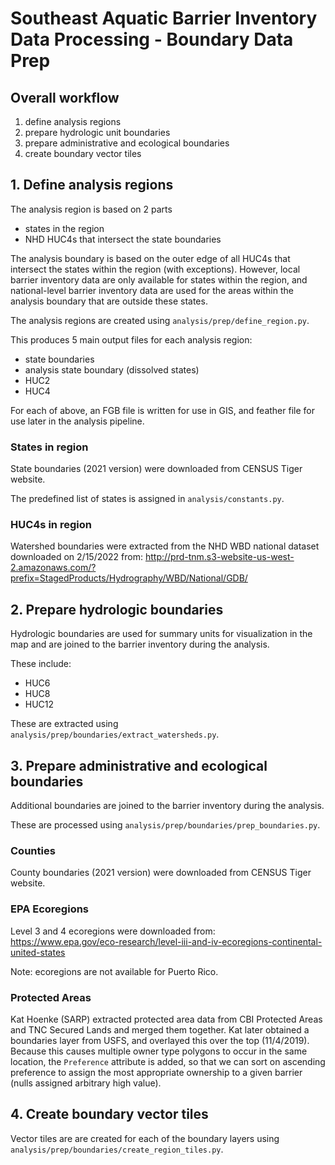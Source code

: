 # Southeast Aquatic Barrier Inventory Data Processing - Boundary Data Prep

## Overall workflow

1. define analysis regions
2. prepare hydrologic unit boundaries
3. prepare administrative and ecological boundaries
4. create boundary vector tiles

## 1. Define analysis regions

The analysis region is based on 2 parts

- states in the region
- NHD HUC4s that intersect the state boundaries

The analysis boundary is based on the outer edge of all HUC4s that intersect
the states within the region (with exceptions). However, local barrier inventory
data are only available for states within the region, and national-level
barrier inventory data are used for the areas within the analysis boundary that
are outside these states.

The analysis regions are created using `analysis/prep/define_region.py`.

This produces 5 main output files for each analysis region:

- state boundaries
- analysis state boundary (dissolved states)
- HUC2
- HUC4

For each of above, an FGB file is written for use in GIS, and feather file
for use later in the analysis pipeline.

### States in region

State boundaries (2021 version) were downloaded from CENSUS Tiger website.

The predefined list of states is assigned in `analysis/constants.py`.

### HUC4s in region

Watershed boundaries were extracted from the NHD WBD national dataset downloaded
on 2/15/2022 from: http://prd-tnm.s3-website-us-west-2.amazonaws.com/?prefix=StagedProducts/Hydrography/WBD/National/GDB/

## 2. Prepare hydrologic boundaries

Hydrologic boundaries are used for summary units for visualization in the map
and are joined to the barrier inventory during the analysis.

These include:

- HUC6
- HUC8
- HUC12

These are extracted using `analysis/prep/boundaries/extract_watersheds.py`.

## 3. Prepare administrative and ecological boundaries

Additional boundaries are joined to the barrier inventory during the analysis.

These are processed using `analysis/prep/boundaries/prep_boundaries.py`.

### Counties

County boundaries (2021 version) were downloaded from CENSUS Tiger website.

### EPA Ecoregions

Level 3 and 4 ecoregions were downloaded from: https://www.epa.gov/eco-research/level-iii-and-iv-ecoregions-continental-united-states

Note: ecoregions are not available for Puerto Rico.

### Protected Areas

Kat Hoenke (SARP) extracted protected area data from CBI Protected Areas and TNC Secured Lands and merged them together. Kat later obtained a boundaries layer from USFS, and overlayed this over the top (11/4/2019). Because this causes multiple owner type polygons to occur in the same location, the `Preference` attribute is added, so that we can sort on ascending preference to assign the most appropriate ownership to a given barrier (nulls assigned arbitrary high value).

## 4. Create boundary vector tiles

Vector tiles are are created for each of the boundary layers using `analysis/prep/boundaries/create_region_tiles.py`.
